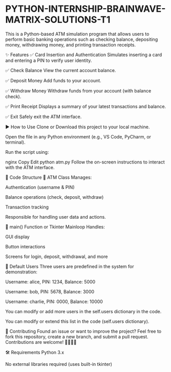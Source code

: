 # PYTHON-INTERNSHIP-BRAINWAVE-MATRIX-SOLUTIONS-T1

This is a Python-based ATM simulation program that allows users to perform basic banking operations such as checking balance, depositing money, withdrawing money, and printing transaction receipts.

✨ Features
✅ Card Insertion and Authentication
Simulates inserting a card and entering a PIN to verify user identity.

✅ Check Balance
View the current account balance.

✅ Deposit Money
Add funds to your account.

✅ Withdraw Money
Withdraw funds from your account (with balance check).

✅ Print Receipt
Displays a summary of your latest transactions and balance.

✅ Exit
Safely exit the ATM interface.

▶️ How to Use
Clone or Download this project to your local machine.

Open the file in any Python environment (e.g., VS Code, PyCharm, or terminal).

Run the script using:

nginx
Copy
Edit
python atm.py
Follow the on-screen instructions to interact with the ATM interface.

🧠 Code Structure
🔹 ATM Class
Manages:

Authentication (username & PIN)

Balance operations (check, deposit, withdraw)

Transaction tracking

Responsible for handling user data and actions.

🔹 main() Function or Tkinter Mainloop
Handles:

GUI display

Button interactions

Screens for login, deposit, withdrawal, and more

👥 Default Users
Three users are predefined in the system for demonstration:

Username: alice, PIN: 1234, Balance: 5000

Username: bob, PIN: 5678, Balance: 3000

Username: charlie, PIN: 0000, Balance: 10000

You can modify or add more users in the self.users dictionary in the code.



You can modify or extend this list in the code (self.users dictionary).

🤝 Contributing
Found an issue or want to improve the project?
Feel free to fork this repository, create a new branch, and submit a pull request. Contributions are welcome! 👨‍💻👩‍💻

🛠 Requirements
Python 3.x

No external libraries required (uses built-in tkinter)

